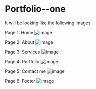 # Portfolio--one

It will be looking like the following images

Page 1: Home
![image](https://github.com/AKJaiswal24/portfolio-one/assets/142773462/751c3580-0fa0-45f3-9c5b-88a519fa57c7)

Page 2: About
![image](https://github.com/AKJaiswal24/portfolio-one/assets/142773462/d4fe3ffb-e8dd-44e4-b4dc-ef1f49fc5815)

Page 3: Services
![image](https://github.com/AKJaiswal24/portfolio-one/assets/142773462/7bb6ef99-604a-4587-968e-a0229013afc2)

Page 4: Portfolio 
![image](https://github.com/AKJaiswal24/portfolio-one/assets/142773462/7e38c6e2-ae17-4155-aa0c-d701a99eefb5)

Page 5: Contact me 
![image](https://github.com/AKJaiswal24/portfolio-one/assets/142773462/5261a2e8-9af0-4e9e-8b49-18a2a6712a55)

Page 6: Footer
![image](https://github.com/AKJaiswal24/portfolio-one/assets/142773462/28e1ab12-9129-41e9-83a3-af5b4bc6980b)
